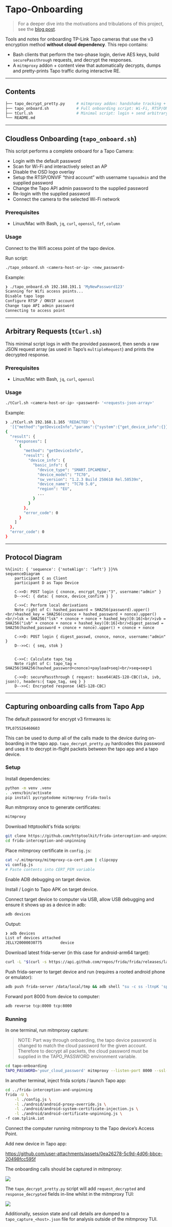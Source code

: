 # Tapo-Onboarding

> For a deeper dive into the motivations and tribulations of this project, see the [blog post](https://kennedn.com/blog/posts/tapo/).

Tools and notes for onboarding TP-Link Tapo cameras that use the v3 encryption method **without cloud dependency**. This repo contains:

* Bash clients that perform the two-phase login, derive AES keys, build `securePassthrough` requests, and decrypt the responses.
* A `mitmproxy` addon + content view that automatically decrypts, dumps and pretty-prints Tapo traffic during interactive RE.

---

## Contents

```bash
├── tapo_decrypt_pretty.py     # mitmproxy addon: handshake tracking + AES decrypt + inline view
├── tapo_onboard.sh            # Full onboarding script: Wi-Fi, RTSP/ONVIF, logo disable, password changes
├── tCurl.sh                   # Minimal script: login + send arbitrary requests
└── README.md
```
---

## Cloudless Onboarding (`tapo_onboard.sh`)

This script performs a complete onboard for a Tapo Camera:

* Login with the default password
* Scan for Wi-Fi and interactively select an AP
* Disable the OSD logo overlay
* Setup the RTSP/ONVIF “third account” with username `tapoadmin` and the supplied password
* Change the Tapo API admin password to the supplied password
* Re-login with the supplied password
* Connect the camera to the selected Wi-Fi network

### Prerequisites

* Linux/Mac with Bash, `jq`, `curl`, `openssl`, `fzf`, `column`

### Usage

Connect to the Wifi access point of the tapo device.

Run script:

```bash
./tapo_onboard.sh <camera-host-or-ip> <new_password>
```

Example:

```bash
❯ ./tapo_onboard.sh 192.168.191.1 'MyNewPassword123'
Scanning for Wifi access points...
Disable tapo logo
Configure RTSP / ONVIF account
Change tapo API admin password
Connecting to access point
```

---

## Arbitrary Requests (`tCurl.sh`)

This minimal script logs in with the provided password, then sends a raw JSON request array (as used in Tapo’s `multipleRequest`) and prints the decrypted response.

### Prerequisites

* Linux/Mac with Bash, `jq`, `curl`, `openssl`

### Usage

```bash
./tCurl.sh <camera-host-or-ip> <password> '<requests-json-array>'
```

Example:

```bash
❯ ./tCurl.sh 192.168.1.165 'REDACTED' \
  '[{"method":"getDeviceInfo","params":{"system":{"get_device_info":{}}}}]' | jq
{
  "result": {
    "responses": [
      {
        "method": "getDeviceInfo",
        "result": {
          "device_info": {
            "basic_info": {
              "device_type": "SMART.IPCAMERA",
              "device_model": "TC70",
              "sw_version": "1.2.3 Build 250610 Rel.50539n",
              "device_name": "TC70 5.0",
              "region": "EU",
              ...
            }
          }
        },
        "error_code": 0
      }
    ]
  },
  "error_code": 0
}
```

---

## Protocol Diagram

```mermaid
%%{init: { 'sequence': {'noteAlign': 'left'} }}%%
sequenceDiagram
    participant C as Client
    participant D as Tapo Device

    C->>D: POST login { cnonce, encrypt_type:"3", username:"admin" }
    D-->>C: { data: { nonce, device_confirm } }

    C->>C: Perform local derivations
    Note right of C: hashed_password = SHA256(password).upper()<br/>hashed_key = SHA256(cnonce + hashed_password + nonce).upper()<br/>lsk = SHA256("lsk" + cnonce + nonce + hashed_key)[0:16]<br/>ivb = SHA256("ivb" + cnonce + nonce + hashed_key)[0:16]<br/>digest_passwd = SHA256(hashed_password + cnonce + nonce).upper() + cnonce + nonce

    C->>D: POST login { digest_passwd, cnonce, nonce, username:"admin" }
    D-->>C: { seq, stok }


    C->>C: Calculate tapo_tag
    Note right of C: tapo_tag = SHA256(SHA256(hashed_password+cnonce)+payload+seq)<br/>seq=seq+1

    C->>D: securePassthrough { request: base64(AES-128-CBC(lsk, ivb, json)), headers:{ tapo_tag, seq } }
    D-->>C: Encrypted response (AES-128-CBC)
```
---

## Capturing onboarding calls from Tapo App

The default password for encrypt v3 firmwares is:

`TPL075526460603`

This can be used to dump all of the calls made to the device during on-boarding in the tapo app. `tapo_decrypt_pretty.py` hardcodes this password and uses it to decrypt in-flight packets between the tapo app and a tapo device.

### Setup

Install dependencies:

```bash
python -m venv .venv
. .venv/bin/activate
pip install pycryptodome mitmproxy frida-tools
````

Run mitmproxy once to generate certificates:

```bash
mitmproxy
```

Download httptoolkit's frida scripts:

```bash
git clone https://github.com/httptoolkit/frida-interception-and-unpinning.git
cd frida-interception-and-unpinning
```

Place mitmproxy certificate in `config.js`:

```bash
cat ~/.mitmproxy/mitmproxy-ca-cert.pem | clipcopy
vi config.js
# Paste contents into CERT_PEM variable
```

Enable ADB debugging on target device.

Install / Login to Tapo APK on target device.

Connect target device to computer via USB, allow USB debugging and ensure it shows up as a device in adb:

```bash
adb devices
```

Output:

```bash
❯ adb devices
List of devices attached
JELLY20000030775        device
```

Download latest frida-server (in this case for android-arm64 target):

```bash
curl -L "$(curl -s https://api.github.com/repos/frida/frida/releases/latest | jq -r '.assets[] | select(.name|test("frida-server.*android.*arm64")) | .browser_download_url')" | xz -d > frida-server
```

Push frida-server to target device and run (requires a rooted android phone or emulator):

```bash
adb push frida-server /data/local/tmp && adb shell "su -c ss -ltnpK 'sport = 27042' && su -c chmod 755 /data/local/tmp/frida-server && su -c /data/local/tmp/frida-server" &
```

Forward port 8000 from device to computer:

```bash
adb reverse tcp:8000 tcp:8000
```

### Running

In one terminal, run mitmproxy capture:

> NOTE: Part way through onboarding, the tapo device password is changed to match the cloud password for the given account. Therefore to decrypt all packets, the cloud password must be supplied in the TAPO\_PASSWORD environment variable.

```bash
cd tapo-onboarding
TAPO_PASSWORD='your_cloud_password' mitmproxy --listen-port 8000 --ssl-insecure --view-filter "~hq User-Agent:.*Tapo.*CameraClient.*Android" -s tapo_decrypt_pretty.py
```

In another terminal, inject frida scripts / launch Tapo app:

```bash
cd ../frida-interception-and-unpinning
frida -U \
    -l ./config.js \
    -l ./android/android-proxy-override.js \
    -l ./android/android-system-certificate-injection.js \
    -l ./android/android-certificate-unpinning.js \
-f com.tplink.iot
```

Connect the computer running mitmproxy to the Tapo device’s Access Point.

Add new device in Tapo app:

https://github.com/user-attachments/assets/0ea26278-5c9d-4d06-bbce-20498fcc595f

The onboarding calls should be captured in mitmproxy:

![](./media/mitmproxy.png)

The `tapo_decrypt_pretty.py` script will add `request_decrypted` and `response_decrypted` fields in-line whilst in the mitmproxy TUI:

![](./media/mitmproxy_request_decrypted.png)

Additionally, session state and call details are dumped to a `tapo_capture_<host>.json` file for analysis outside of the mitmproxy TUI.

